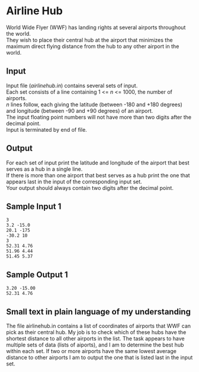 # __Airline Hub__

World Wide Flyer (WWF) has landing rights at several airports throughout the world.  
They wish to place their central hub at the airport that minimizes the maximum direct flying distance from the hub to any other airport in the world.

## __Input__
Input file (_airlinehub.in_) contains several sets of input.  
Each set consists of a line containing 1 <= _n_ <= 1000, the number of airports.  
_n_ lines follow, each giving the latitude (between -180 and +180 degrees) and longitude (between -90 and +90 degrees) of an airport.  
The input floating point numbers will not have more than two digits after the decimal point.  
Input is terminated by end of file.

## __Output__
For each set of input print the latitude and longitude of the airport that best serves as a hub in a single line.  
If there is more than one airport that best serves as a hub print the one that appears last in the input of the corresponding input set.  
Your output should always contain two digits after the decimal point.

## __Sample Input 1__

``` text
3
3.2 -15.0
20.1 -175
-30.2 10
3
52.31 4.76
51.96 4.44
51.45 5.37
```

## __Sample Output 1__
``` text
3.20 -15.00
52.31 4.76
```

## Small text in plain language of my understanding
The file airlinehub.in contains a list of coordinates of airports that WWF can pick as their central hub.
My job is to check which of these hubs have the shortest distance to all other airports in the list.
The task appears to have multiple sets of data (lists of aiports), and I am to determine the best hub within each set.
If two or more airports have the same lowest average distance to other airports I am to output the one that is listed last in the input set.